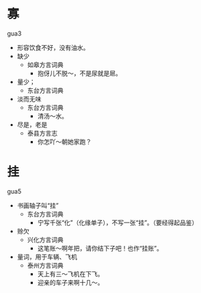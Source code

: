 














# 寡
gua3
+ 形容饮食不好，没有油水。
+ 缺少
  * 如皋方言词典
    - 抱伢儿不脱～，不是尿就是㞎。
+ 量少；
  * 东台方言词典
+ 淡而无味
  * 东台方言词典
    - 清汤～水。
+ 尽是，老是
  * 泰县方言志
    - 你怎吖～朝她家跑？

# 挂
gua5
+ 书画轴子叫“挂”
  * 东台方言词典
    - 宁写千张“化”（化缘单子），不写一张“挂”。（要经得起品鉴）
+ 赊欠
  * 兴化方言词典
    - 这笔账～啊年把，请你结下子吧！也作“挂账”。
+ 量词，用于车辆、飞机
  * 泰州方言词典
    - 天上有三～飞机在下飞。
    - 迎亲的车子来啊十几～。
